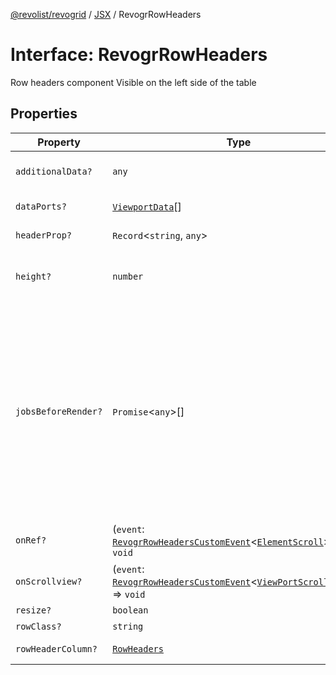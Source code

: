 [@revolist/revogrid](README.md) / [JSX](Namespace.JSX.md) / RevogrRowHeaders

# Interface: RevogrRowHeaders

Row headers component
Visible on the left side of the table

## Properties

| Property | Type | Description | Defined in |
| ------ | ------ | ------ | ------ |
| `additionalData?` | `any` | Additional data to pass to renderer | [src/components.d.ts:2120](https://github.com/revolist/revogrid/blob/9117a91ea8e0927df97ffd7fc238d04b4ddfdd05/src/components.d.ts#L2120) |
| `dataPorts?` | [`ViewportData`](TypeAlias.ViewportData.md)[] | Viewport data | [src/components.d.ts:2124](https://github.com/revolist/revogrid/blob/9117a91ea8e0927df97ffd7fc238d04b4ddfdd05/src/components.d.ts#L2124) |
| `headerProp?` | `Record`\<`string`, `any`\> | Header props | [src/components.d.ts:2128](https://github.com/revolist/revogrid/blob/9117a91ea8e0927df97ffd7fc238d04b4ddfdd05/src/components.d.ts#L2128) |
| `height?` | `number` | Header height to setup row headers | [src/components.d.ts:2132](https://github.com/revolist/revogrid/blob/9117a91ea8e0927df97ffd7fc238d04b4ddfdd05/src/components.d.ts#L2132) |
| `jobsBeforeRender?` | `Promise`\<`any`\>[] | Prevent rendering until job is done. Can be used for initial rendering performance improvement. When several plugins require initial rendering this will prevent double initial rendering. | [src/components.d.ts:2136](https://github.com/revolist/revogrid/blob/9117a91ea8e0927df97ffd7fc238d04b4ddfdd05/src/components.d.ts#L2136) |
| `onRef?` | (`event`: [`RevogrRowHeadersCustomEvent`](Interface.RevogrRowHeadersCustomEvent.md)\<[`ElementScroll`](Interface.ElementScroll.md)\>) => `void` | Register element to scroll | [src/components.d.ts:2140](https://github.com/revolist/revogrid/blob/9117a91ea8e0927df97ffd7fc238d04b4ddfdd05/src/components.d.ts#L2140) |
| `onScrollview?` | (`event`: [`RevogrRowHeadersCustomEvent`](Interface.RevogrRowHeadersCustomEvent.md)\<[`ViewPortScrollEvent`](TypeAlias.ViewPortScrollEvent.md)\>) => `void` | Scroll viewport | [src/components.d.ts:2144](https://github.com/revolist/revogrid/blob/9117a91ea8e0927df97ffd7fc238d04b4ddfdd05/src/components.d.ts#L2144) |
| `resize?` | `boolean` | Enable resize | [src/components.d.ts:2148](https://github.com/revolist/revogrid/blob/9117a91ea8e0927df97ffd7fc238d04b4ddfdd05/src/components.d.ts#L2148) |
| `rowClass?` | `string` | Row class | [src/components.d.ts:2152](https://github.com/revolist/revogrid/blob/9117a91ea8e0927df97ffd7fc238d04b4ddfdd05/src/components.d.ts#L2152) |
| `rowHeaderColumn?` | [`RowHeaders`](Interface.RowHeaders.md) | Row header column | [src/components.d.ts:2156](https://github.com/revolist/revogrid/blob/9117a91ea8e0927df97ffd7fc238d04b4ddfdd05/src/components.d.ts#L2156) |
